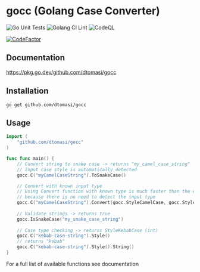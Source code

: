 # gocc (Golang Case Converter)

![Go Unit Tests](https://github.com/dtomasi/gocc/actions/workflows/go.yml/badge.svg)
![Golang CI Lint](https://github.com/dtomasi/gocc/actions/workflows/golangci-lint.yml/badge.svg)
![CodeQL](https://github.com/dtomasi/gocc/actions/workflows/codeql-analysis.yml/badge.svg)

[![CodeFactor](https://www.codefactor.io/repository/github/dtomasi/gocc/badge)](https://www.codefactor.io/repository/github/dtomasi/gocc)


## Documentation

https://pkg.go.dev/github.com/dtomasi/gocc

## Installation

    go get github.com/dtomasi/gocc

## Usage

```go
import (
    "github.com/dtomasi/gocc"
)

func func main() {
    // Convert string to snake case -> returns "my_camel_case_string"
    // Input case style is automatically detected
    gocc.C("myCamelCaseString").ToSnakeCase()

    // Convert with known input type
    // Using Convert function with known type is much faster than the example above,
    // because there is no need to detect the input type
    gocc.C("myCamelCaseString").Convert(gocc.StyleCamelCase, gocc.StyleSnakeCase)
    
    // Validate strings -> returns true
    gocc.IsSnakeCase("my_snake_case_string")
    
    // Case type checking -> returns StyleKebabCase (int)
    gocc.C("kebab-case-string").Style()
    // returns "kebab"
    gocc.C("kebab-case-string").Style().String()
}

```

For a full list of available functions see documentation
